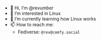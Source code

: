 - 👋 Hi, I’m @revumber
- 👀 I’m interested in Linux
- 🌱 I’m currently learning how Linux works
- 📫 How to reach me:
  - Fediverse: `@rev@comfy.social`

<!---
revumber/revumber is a ✨ special ✨ repository because its `README.md` (this file) appears on your GitHub profile.
You can click the Preview link to take a look at your changes.
...
- 💞️ I’m looking to collaborate on ...
 ...
--->
